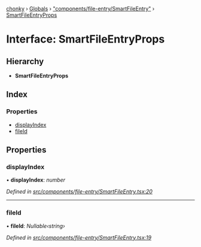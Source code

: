 [chonky](../README.md) › [Globals](../globals.md) › ["components/file-entry/SmartFileEntry"](../modules/_components_file_entry_smartfileentry_.md) › [SmartFileEntryProps](_components_file_entry_smartfileentry_.smartfileentryprops.md)

# Interface: SmartFileEntryProps

## Hierarchy

* **SmartFileEntryProps**

## Index

### Properties

* [displayIndex](_components_file_entry_smartfileentry_.smartfileentryprops.md#displayindex)
* [fileId](_components_file_entry_smartfileentry_.smartfileentryprops.md#fileid)

## Properties

###  displayIndex

• **displayIndex**: *number*

*Defined in [src/components/file-entry/SmartFileEntry.tsx:20](https://github.com/TimboKZ/Chonky/blob/2de2c80/src/components/file-entry/SmartFileEntry.tsx#L20)*

___

###  fileId

• **fileId**: *Nullable‹string›*

*Defined in [src/components/file-entry/SmartFileEntry.tsx:19](https://github.com/TimboKZ/Chonky/blob/2de2c80/src/components/file-entry/SmartFileEntry.tsx#L19)*
